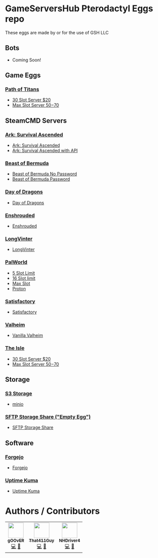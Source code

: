 # GameServersHub Pterodactyl Eggs repo
These eggs are made by or for the use of GSH LLC

## Bots

* Coming Soon!

## Game Eggs

### [Path of Titans](/game_eggs/own_games/path_of_titans)

* [30 Slot Server $20](/game_eggs/own_games/path_of_titans/30_slot.json)
* [Max Slot Server $50-$70](/game_eggs/own_games/path_of_titans/30_slot.json)

## SteamCMD Servers

### [Ark: Survival Ascended](/game_eggs/steamcmd/ark_survival_ascended)

* [Ark: Survival Ascended](/game_eggs/steamcmd/ark_survival_ascended/basic_asa.json)
* [Ark: Survival Ascended with API](/game_eggs/steamcmd/ark_survival_ascended/api_asa.json)

### [Beast of Bermuda](/game_eggs/steamcmd/beast_of_bermuda)

* [Beast of Bermuda No Password](/game_eggs/steamcmd/beast_of_bermuda/beast_of_bermuda_nopass.json)
* [Beast of Bermuda Password](/game_eggs/steamcmd/beast_of_bermuda/beast_of_bermuda_pass.json)

### [Day of Dragons](/game_eggs/steamcmd/day_of_dragons)

* [Day of Dragons](/game_eggs/steamcmd/day_of_dragons/day_of_dragons.json)

### [Enshrouded](/game_eggs/steamcmd/enshrouded)

* [Enshrouded](/game_eggs/steamcmd/enshrouded/basic_enshrouded.json)

### [LongVinter](/game_eggs/steamcmd/longvinter)

* [LongVinter](/game_eggs/steamcmd/longvinter/longvinter.json)

### [PalWorld](/game_eggs/steamcmd/palworld)

* [5 Slot Limit](/game_eggs/steamcmd/palworld/5_slot_pw.json)
* [16 Slot limit](/game_eggs/steamcmd/palworld/16_slot_pw.json)
* [Max Slot](/game_eggs/steamcmd/palworld/basic_palworld.json)
* [Proton](/game_eggs/steamcmd/palworld/proton_palworld.json)

### [Satisfactory](/game_eggs/steamcmd/satisfactory)

* [Satisfactory](/game_eggs/steamcmd/satisfactory/basic_satisfactory.json)

### [Valheim](/game_eggs/steamcmd/Valheim/)

* [Vanilla Valheim](/game_eggs/steamcmd/Valheim/vanilla/egg-valheim-by-g-s-h.json)

### [The Isle](/the_isle)

* [30 Slot Server $20](/game_eggs/steamcmd/the_isle/30_slot_isle.json)
* [Max Slot Server $50-$70](/game_eggs/steamcmd/the_isle/basic_the_isle.json)


## Storage

### [S3 Storage](/storage)

* [minio](/storage/minio)

### [SFTP Storage Share ("Empty Egg")](/storage/sftp_storage_share)

* [SFTP Storage Share](/storage/sftp_storage_share)

## Software

### [Forgejo](/software/forgejo)

* [Forgejo](/software/forgejo/egg-forgejo.json)

### [Uptime Kuma](/apps/uptime-kuma)

* [Uptime Kuma](/apps/uptime-kuma/egg-uptime-kuma.json)


# Authors / Contributors
<!-- prettier-ignore-start -->
<!-- markdownlint-disable -->
<table>
    <tr>
        <td align="center">
            <a href="https://github.com/gOOvER">
                <img src="https://avatars.githubusercontent.com/u/116325" width="50px;" alt=""/><br /><sub><b>gOOvER</b></sub>
            </a>
            <br />
            <a href="https://github.com/That411Guy/Ptero-Eggs/commits?author=gOOvER" title="Codes">💻</a>
            <a href="https://github.com/That411Guy/Ptero-Eggs/commits?author=gOOvER" title="Maintains">🔨</a>
        </td>
        <td align="center">
            <a href="https://github.com/That411Guy">
                <img src="https://avatars.githubusercontent.com/u/100328348" width="50px;" alt=""/><br /><sub><b>That411Guy</b></sub>
            </a>
            <br />
            <a href="https://github.com/That411Guy/Ptero-Eggs/commits?author=That411Guy" title="Codes">💻</a>
            <a href="https://github.com/That411Guy/Ptero-Eggs/commits?author=That411Guy" title="Maintains">🔨</a>
        </td>
        <td align="center">
            <a href="https://github.com/NHDriver4">
                <img src="https://avatars.githubusercontent.com/u/49725" width="50px;" alt=""/><br /><sub><b>NHDriver4</b></sub>
            </a>
            <br />
            <a href="https://github.com/That411Guy/Ptero-Eggs/commits?author=NHDriver4" title="Codes">💻</a>
            <a href="https://github.com/That411Guy/Ptero-Eggs/commits?author=NHDriver4" title="Maintains">🔨</a>
        </td>         
    </tr>
</table>
<!-- markdownlint-enable -->
<!-- prettier-ignore-end -->
